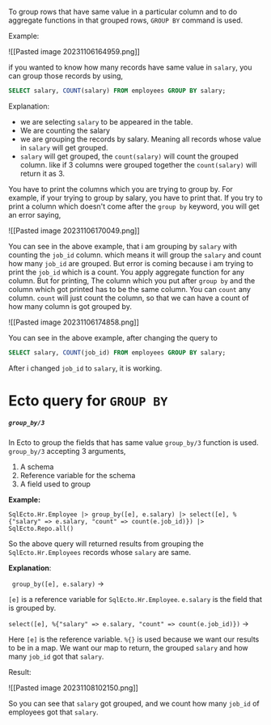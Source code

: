 To group rows that have same value in a particular column and to do aggregate functions in that grouped rows,  `GROUP BY` command is used. 

Example:

![[Pasted image 20231106164959.png]]

if you wanted to know how many records have same value in `salary`, you can group those records by using,

``` SQL
SELECT salary, COUNT(salary) FROM employees GROUP BY salary;
```

Explanation:

- we are selecting `salary` to be appeared in the table. 
- We are counting the salary
- we are grouping the records by salary. Meaning all records whose value in `salary` will get grouped.
-  `salary` will get grouped, the `count(salary)` will count the grouped column. like if 3 columns were grouped together the `count(salary)` will return it as 3.

You have to print the columns which you are trying to group by. For example, if your trying to group by salary, you have to print that. If you try to print a column which doesn't come after the `group by` keyword, you will get an error saying, 

![[Pasted image 20231106170049.png]]

You can see in the above example, that i am grouping by `salary` with counting the `job_id` column. which means it will group the `salary` and count how many `job_id` are grouped. But error is coming because i am trying to print the `job_id` which is a count. 
You apply aggregate function for any column. But for printing, The column which you put after `group by` and the column which got printed has to be the same column.  You can `count` any column. `count` will just count the column, so that we can have a count of how many column is got grouped by.

![[Pasted image 20231106174858.png]]

You can see in the above example, after changing the query to

``` SQL
SELECT salary, COUNT(job_id) FROM employees GROUP BY salary;
```

After i changed `job_id` to `salary`, it is working. 

# Ecto query for `GROUP BY`

##### `group_by/3`

In Ecto to group the fields that has same value `group_by/3` function is used. `group_by/3` accepting 3 arguments, 

1. A schema
2. Reference variable for the schema
3. A field used to group

**Example:**

``` Ecto
SqlEcto.Hr.Employee |> group_by([e], e.salary) |> select([e], %{"salary" => e.salary, "count" => count(e.job_id)}) |> SqlEcto.Repo.all()
```

So the above query will returned results from grouping the `SqlEcto.Hr.Employees` records whose `salary` are same.

**Explanation**:

` group_by([e], e.salary)` -> 

`[e]` is a reference variable for `SqlEcto.Hr.Employee`. `e.salary` is the field that is grouped by.

`select([e], %{"salary" => e.salary, "count" => count(e.job_id)})` -> 

Here `[e]` is the reference variable. `%{}` is used because we want our results to be in a map. We want our map to return, the grouped `salary` and how many `job_id` got that `salary`.

Result:

![[Pasted image 20231108102150.png]]

So you can see that `salary` got grouped, and we count how many `job_id` of employees got that `salary`. 























